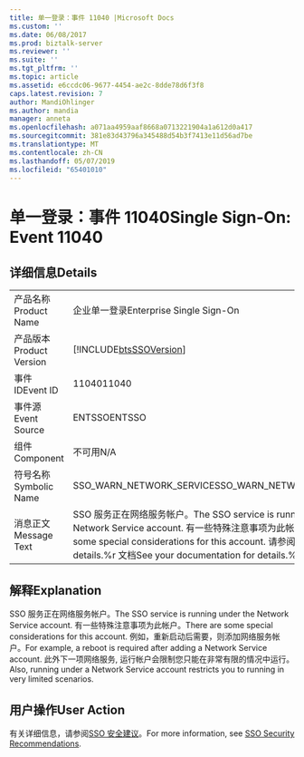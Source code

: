 ```yaml
---
title: 单一登录：事件 11040 |Microsoft Docs
ms.custom: ''
ms.date: 06/08/2017
ms.prod: biztalk-server
ms.reviewer: ''
ms.suite: ''
ms.tgt_pltfrm: ''
ms.topic: article
ms.assetid: e6ccdc06-9677-4454-ae2c-8dde78d6f3f8
caps.latest.revision: 7
author: MandiOhlinger
ms.author: mandia
manager: anneta
ms.openlocfilehash: a071aa4959aaf8668a0713221904a1a612d0a417
ms.sourcegitcommit: 381e83d43796a345488d54b3f7413e11d56ad7be
ms.translationtype: MT
ms.contentlocale: zh-CN
ms.lasthandoff: 05/07/2019
ms.locfileid: "65401010"
---
```

# <a name="single-sign-on-event-11040"></a><span data-ttu-id="b1316-102">单一登录：事件 11040</span><span class="sxs-lookup"><span data-stu-id="b1316-102">Single Sign-On: Event 11040</span></span>
## <a name="details"></a><span data-ttu-id="b1316-103">详细信息</span><span class="sxs-lookup"><span data-stu-id="b1316-103">Details</span></span>  
  
|                 |                                                                                                                                                             |
|-----------------|-------------------------------------------------------------------------------------------------------------------------------------------------------------|
|  <span data-ttu-id="b1316-104">产品名称</span><span class="sxs-lookup"><span data-stu-id="b1316-104">Product Name</span></span>   |                                                                  <span data-ttu-id="b1316-105">企业单一登录</span><span class="sxs-lookup"><span data-stu-id="b1316-105">Enterprise Single Sign-On</span></span>                                                                  |
| <span data-ttu-id="b1316-106">产品版本</span><span class="sxs-lookup"><span data-stu-id="b1316-106">Product Version</span></span> |                                                 [!INCLUDE[btsSSOVersion](../includes/btsssoversion-md.md)]                                                  |
|    <span data-ttu-id="b1316-107">事件 ID</span><span class="sxs-lookup"><span data-stu-id="b1316-107">Event ID</span></span>     |                                                                            <span data-ttu-id="b1316-108">11040</span><span class="sxs-lookup"><span data-stu-id="b1316-108">11040</span></span>                                                                            |
|  <span data-ttu-id="b1316-109">事件源</span><span class="sxs-lookup"><span data-stu-id="b1316-109">Event Source</span></span>   |                                                                           <span data-ttu-id="b1316-110">ENTSSO</span><span class="sxs-lookup"><span data-stu-id="b1316-110">ENTSSO</span></span>                                                                            |
|    <span data-ttu-id="b1316-111">组件</span><span class="sxs-lookup"><span data-stu-id="b1316-111">Component</span></span>    |                                                                             <span data-ttu-id="b1316-112">不可用</span><span class="sxs-lookup"><span data-stu-id="b1316-112">N/A</span></span>                                                                             |
|  <span data-ttu-id="b1316-113">符号名称</span><span class="sxs-lookup"><span data-stu-id="b1316-113">Symbolic Name</span></span>  |                                                                  <span data-ttu-id="b1316-114">SSO_WARN_NETWORK_SERVICE</span><span class="sxs-lookup"><span data-stu-id="b1316-114">SSO_WARN_NETWORK_SERVICE</span></span>                                                                   |
|  <span data-ttu-id="b1316-115">消息正文</span><span class="sxs-lookup"><span data-stu-id="b1316-115">Message Text</span></span>   | <span data-ttu-id="b1316-116">SSO 服务正在网络服务帐户。</span><span class="sxs-lookup"><span data-stu-id="b1316-116">The SSO service is running under the Network Service account.</span></span> <span data-ttu-id="b1316-117">有一些特殊注意事项为此帐户。</span><span class="sxs-lookup"><span data-stu-id="b1316-117">There are some special considerations for this account.</span></span> <span data-ttu-id="b1316-118">请参阅有关 details.%r 文档</span><span class="sxs-lookup"><span data-stu-id="b1316-118">See your documentation for details.%r</span></span> |
  
## <a name="explanation"></a><span data-ttu-id="b1316-119">解释</span><span class="sxs-lookup"><span data-stu-id="b1316-119">Explanation</span></span>  
 <span data-ttu-id="b1316-120">SSO 服务正在网络服务帐户。</span><span class="sxs-lookup"><span data-stu-id="b1316-120">The SSO service is running under the Network Service account.</span></span> <span data-ttu-id="b1316-121">有一些特殊注意事项为此帐户。</span><span class="sxs-lookup"><span data-stu-id="b1316-121">There are some special considerations for this account.</span></span> <span data-ttu-id="b1316-122">例如，重新启动后需要，则添加网络服务帐户。</span><span class="sxs-lookup"><span data-stu-id="b1316-122">For example, a reboot is required after adding a Network Service account.</span></span> <span data-ttu-id="b1316-123">此外下一项网络服务, 运行帐户会限制您只能在非常有限的情况中运行。</span><span class="sxs-lookup"><span data-stu-id="b1316-123">Also, running under a Network Service account restricts you to running in very limited scenarios.</span></span>  
  
## <a name="user-action"></a><span data-ttu-id="b1316-124">用户操作</span><span class="sxs-lookup"><span data-stu-id="b1316-124">User Action</span></span>  
 <span data-ttu-id="b1316-125">有关详细信息，请参阅[SSO 安全建议](../core/sso-security-recommendations.md)。</span><span class="sxs-lookup"><span data-stu-id="b1316-125">For more information, see [SSO Security Recommendations](../core/sso-security-recommendations.md).</span></span>